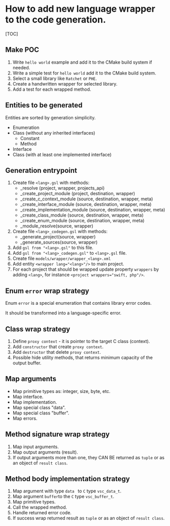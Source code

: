 # How to add new language wrapper to the code generation.

[TOC]

## Make POC

1. Write `hello world` example and add it to the CMake build system if needed.
2. Write a simple test for `hello world`  add it to the CMake build system.
3. Select a small library like `Ratchet` or `PHE`.
4. Create a handwritten wrapper for selected library.
5. Add a test for each wrapped method.



## Entities to be generated

Entities are sorted by generation simplicity.

- Enumeration
- Class (without any inherited interfaces)
  - Constant
  - Method
- Interface
- Class (with at least one implemented interface)



## Generation entrypoint

1. Create file `<lang>.gsl` with methods:
    - <lang>_resolve (project, wrapper, projects_api)
    - <lang>_create_project_module (project, destination, wrapper)
    - <lang>_create_c_context_module (source, destination, wrapper, meta)
    - <lang>_create_interface_module (source, destination, wrapper, meta)
    - <lang>_create_implementation_module (source, destination, wrapper, meta)
    - <lang>_create_class_module (source, destination, wrapper, meta)
    - <lang>_create_enum_module (source, destination, wrapper, meta)
    - <lang>_module_resolve(source, wrapper)
2. Create file `<lang>_codegen.gsl` with methods:
    - <lang>_generate_project(source, wrapper)
    - <lang>_generate_sources(source, wrapper)
3. Add `gsl from "<lang>.gsl"` to this file.
4. Add `gsl from "<lang>_codegen.gsl"` to `<lang>.gsl` file.
5. Create file `models/wrapper/wrapper_<lang>.xml`
6. Add entity `<wrapper lang="<lang>"/>` to main project.
7. For each project that should be wrapped update property `wrappers` by adding `<lang>`, for instance `<project wrappers="swift, php"/>`.


## Enum `error` wrap strategy

Enum `error` is a special enumeration that contains library error codes.

It should be transformed into a language-specific error.




## Class wrap strategy

1. Define `proxy context` - it is pointer to the target C class (context).
2. Add `constructor` that create `proxy context`.
3. Add `destructor` that delete `proxy context`.
4. Possible hide utility methods, that returns minimum capacity of the output buffer.



## Map arguments

- Map primitive types as: integer, size, byte, etc.
- Map interface.
- Map implementation.
- Map special class "data".
- Map special class "buffer".
- Map errors.



## Method signature wrap strategy

1. Map input arguments.
2. Map output arguments (result).
3. If output arguments more than one, they CAN BE returned as `tuple` or as an object of `result class`.



## Method body implementation strategy

1. Map argument with type `data ` to `C` type `vsc_data_t`.
2. Map argument `buffer`to the `C` type `vsc_buffer_t`.
3. Map primitive types.
4. Call the wrapped method.
5. Handle returned error code.
6. If success wrap returned result as `tuple` or as an object of `result class`.
